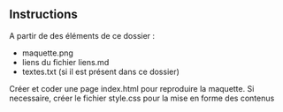 ## Instructions

A partir de des éléments de ce dossier :

- maquette.png
- liens du fichier liens.md
- textes.txt (si il est présent dans ce dossier)

Créer et coder une page index.html pour reproduire la maquette.
Si necessaire, créer le fichier style.css pour la mise en forme des contenus
